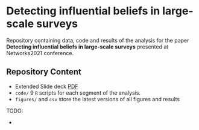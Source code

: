 # Detecting influential beliefs in large-scale surveys

Repository containing data, code and results of the analysis for the paper **Detecting influential beliefs in large-scale surveys** presented at Networks2021 conference.

## Repository Content

-   Extended Slide deck [PDF](/deck/deck.pdf)
-   `code/` 9 `R` scripts for each segment of the analysis.
-   `figures/` and `csv` store the latest versions of all figures and results

TODO:

-   
